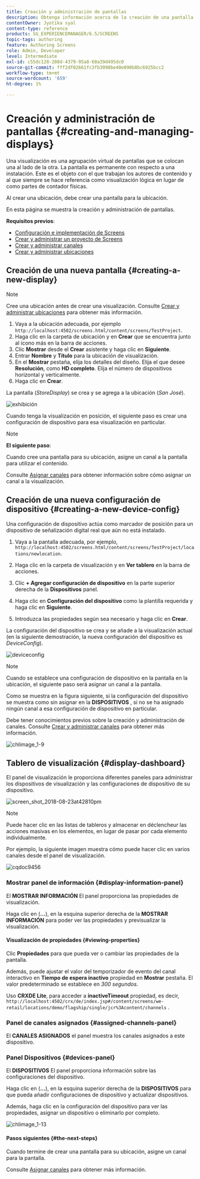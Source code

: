 ```yaml
---
title: Creación y administración de pantallas
description: Obtenga información acerca de la creación de una pantalla y la configuración de dispositivos en AEM Screens. Además, obtenga información acerca del panel de visualización.
contentOwner: Jyotika syal
content-type: reference
products: SG_EXPERIENCEMANAGER/6.5/SCREENS
topic-tags: authoring
feature: Authoring Screens
role: Admin, Developer
level: Intermediate
exl-id: c55dc128-208d-4379-95a8-60a39d495dc0
source-git-commit: fff2df02661fc3fb3098be40e090b8bc6925bcc2
workflow-type: tm+mt
source-wordcount: '659'
ht-degree: 1%

---
```


# Creación y administración de pantallas {#creating-and-managing-displays}

Una visualización es una agrupación virtual de pantallas que se colocan una al lado de la otra. La pantalla es permanente con respecto a una instalación. Este es el objeto con el que trabajan los autores de contenido y al que siempre se hace referencia como visualización lógica en lugar de como partes de contador físicas.

Al crear una ubicación, debe crear una pantalla para la ubicación.

En esta página se muestra la creación y administración de pantallas.

**Requisitos previos**:

* [Configuración e implementación de Screens](configuring-screens-introduction.md)
* [Crear y administrar un proyecto de Screens](creating-a-screens-project.md)
* [Crear y administrar canales](managing-channels.md)
* [Crear y administrar ubicaciones](managing-locations.md)

## Creación de una nueva pantalla {#creating-a-new-display}

>[!NOTE]
>
>Cree una ubicación antes de crear una visualización. Consulte [Crear y administrar ubicaciones](managing-locations.md) para obtener más información.

1. Vaya a la ubicación adecuada, por ejemplo `http://localhost:4502/screens.html/content/screens/TestProject`.
1. Haga clic en la carpeta de ubicación y en **Crear** que se encuentra junto al icono más en la barra de acciones.
1. Clic **Mostrar** desde el **Crear** asistente y haga clic en **Siguiente**.
1. Entrar **Nombre** y **Título** para la ubicación de visualización.
1. En el **Mostrar** pestaña, elija los detalles del diseño. Elija el que desee **Resolución**, como **HD completo**. Elija el número de dispositivos horizontal y verticalmente.
1. Haga clic en **Crear**.

La pantalla (*StoreDisplay*) se crea y se agrega a la ubicación (*San José*).

![exhibición](assets/display.gif)

Cuando tenga la visualización en posición, el siguiente paso es crear una configuración de dispositivo para esa visualización en particular.

>[!NOTE]
>
>**El siguiente paso**:
>
>Cuando cree una pantalla para su ubicación, asigne un canal a la pantalla para utilizar el contenido.
>
>Consulte [Asignar canales](channel-assignment.md) para obtener información sobre cómo asignar un canal a la visualización.

## Creación de una nueva configuración de dispositivo {#creating-a-new-device-config}

Una configuración de dispositivo actúa como marcador de posición para un dispositivo de señalización digital real que aún no está instalado.

1. Vaya a la pantalla adecuada, por ejemplo, `http://localhost:4502/screens.html/content/screens/TestProject/locations/newlocation`.
1. Haga clic en la carpeta de visualización y en **Ver tablero** en la barra de acciones.
1. Clic **+ Agregar configuración de dispositivo** en la parte superior derecha de la **Dispositivos** panel.

1. Haga clic en **Configuración del dispositivo** como la plantilla requerida y haga clic en **Siguiente**.

1. Introduzca las propiedades según sea necesario y haga clic en **Crear**.

La configuración del dispositivo se crea y se añade a la visualización actual (en la siguiente demostración, la nueva configuración del dispositivo es *DeviceConfig*).

![deviceconfig](assets/deviceconfig.gif)

>[!NOTE]
>
>Cuando se establece una configuración de dispositivo en la pantalla en la ubicación, el siguiente paso será asignar un canal a la pantalla.
>
>Como se muestra en la figura siguiente, si la configuración del dispositivo se muestra como sin asignar en la **DISPOSITIVOS** , si no se ha asignado ningún canal a esa configuración de dispositivo en particular.
>
>Debe tener conocimientos previos sobre la creación y administración de canales. Consulte [Crear y administrar canales](managing-channels.md) para obtener más información.

![chlimage_1-9](assets/chlimage_1-9.png)

## Tablero de visualización {#display-dashboard}

El panel de visualización le proporciona diferentes paneles para administrar los dispositivos de visualización y las configuraciones de dispositivo de su dispositivo.

![screen_shot_2018-08-23at42810pm](assets/screen_shot_2018-08-23at42810pm.png)

>[!NOTE]
>
>Puede hacer clic en las listas de tableros y almacenar en déclencheur las acciones masivas en los elementos, en lugar de pasar por cada elemento individualmente.
>
>Por ejemplo, la siguiente imagen muestra cómo puede hacer clic en varios canales desde el panel de visualización.

![cqdoc9456](assets/cqdoc9456.gif)

### Mostrar panel de información {#display-information-panel}

El **MOSTRAR INFORMACIÓN** El panel proporciona las propiedades de visualización.

Haga clic en (**...**), en la esquina superior derecha de la **MOSTRAR INFORMACIÓN** para poder ver las propiedades y previsualizar la visualización.


#### Visualización de propiedades {#viewing-properties}

Clic **Propiedades** para que pueda ver o cambiar las propiedades de la pantalla.

Además, puede ajustar el valor del temporizador de evento del canal interactivo en **Tiempo de espera inactivo** propiedad en **Mostrar** pestaña. El valor predeterminado se establece en *300 segundos*.

Uso **CRXDE Lite**, para acceder a **inactiveTimeout** propiedad, es decir, `http://localhost:4502/crx/de/index.jsp#/content/screens/we-retail/locations/demo/flagship/single/jcr%3Acontent/channels` .


### Panel de canales asignados {#assigned-channels-panel}

El **CANALES ASIGNADOS** el panel muestra los canales asignados a este dispositivo.


### Panel Dispositivos {#devices-panel}

El **DISPOSITIVOS** El panel proporciona información sobre las configuraciones del dispositivo.

Haga clic en (**...**), en la esquina superior derecha de la **DISPOSITIVOS** para que pueda añadir configuraciones de dispositivo y actualizar dispositivos.

Además, haga clic en la configuración del dispositivo para ver las propiedades, asignar un dispositivo o eliminarlo por completo.

![chlimage_1-13](assets/chlimage_1-13.png)

#### Pasos siguientes {#the-next-steps}

Cuando termine de crear una pantalla para su ubicación, asigne un canal para la pantalla.

Consulte [Asignar canales](channel-assignment.md) para obtener más información.
